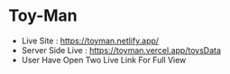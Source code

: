# Toy-Man
- Live Site : https://toyman.netlify.app/
- Server Side Live : https://toyman.vercel.app/toysData
- User Have Open Two Live Link For Full View
